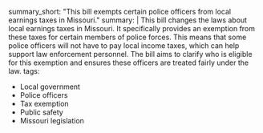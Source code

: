 summary_short: "This bill exempts certain police officers from local earnings taxes in Missouri."
summary: |
  This bill changes the laws about local earnings taxes in Missouri. It specifically provides an exemption from these taxes for certain members of police forces. This means that some police officers will not have to pay local income taxes, which can help support law enforcement personnel. The bill aims to clarify who is eligible for this exemption and ensures these officers are treated fairly under the law.
tags:
  - Local government
  - Police officers
  - Tax exemption
  - Public safety
  - Missouri legislation

